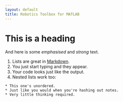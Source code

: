 ```yaml
---
layout: default
title: Robotics Toolbox for MATLAB
---
```


# This is a heading

And here is some *emphasised* and _strong_ text.

  1. Lists are great in [Markdown](https://daringfireball.net/projects/markdown/).
  2. You just start typing and they appear.
  3. Your code looks just like the output.
  4. Nested lists work too:

    * This one's unordered.
    * Just like you would when you're hashing out notes.
    * Very little thinking required.
